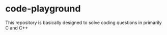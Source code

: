 # code-playground
This repository is basically designed to solve coding questions in primarily C and C++
